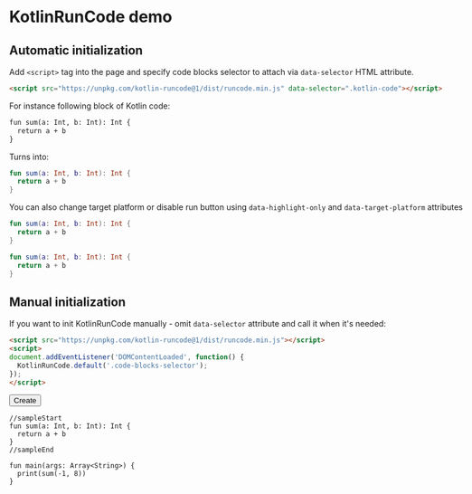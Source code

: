 <!DOCTYPE html>
<html>
<head>
  <meta charset="UTF-8">
  <title>KotlinRunCode examples</title>
  <link rel="stylesheet" href="examples.css">
  <link rel="stylesheet" href="examples-highlight.css">
  <style>
  .markdown-body {
		max-width: 980px;
		margin: 50px auto;
	}
  </style>
  <script src="../runcode.js" data-selector=".kotlin-code"></script>
</head>
<body class="markdown-body">

# KotlinRunCode demo

## Automatic initialization

Add `<script>` tag into the page and specify code blocks selector to attach via `data-selector` HTML attribute.
```html
<script src="https://unpkg.com/kotlin-runcode@1/dist/runcode.min.js" data-selector=".kotlin-code"></script>
```

For instance following block of Kotlin code:

```txt
fun sum(a: Int, b: Int): Int {
  return a + b
}
```

Turns into:

<div class="kotlin-code">

```kotlin
fun sum(a: Int, b: Int): Int {
  return a + b
}
```

</div>

You can also change target platform or disable run button using `data-highlight-only` and `data-target-platform` attributes

<div class="kotlin-code" data-highlight-only>

```kotlin
fun sum(a: Int, b: Int): Int {
  return a + b
}
```

</div>

<div class="kotlin-code" data-target-platform="js">

```kotlin
fun sum(a: Int, b: Int): Int {
  return a + b
}
```

</div>

## Manual initialization

If you want to init KotlinRunCode manually - omit `data-selector` attribute and call it when it's needed:

```html
<script src="https://unpkg.com/kotlin-runcode@1/dist/runcode.min.js"></script>
<script>
document.addEventListener('DOMContentLoaded', function() {
  KotlinRunCode.default('.code-blocks-selector');
});
</script>
```

<button onclick="KotlinRunCode.default('.kotlin-code-2'); this.disabled = true">Create</button>

<div class="kotlin-code-2">

```text
//sampleStart
fun sum(a: Int, b: Int): Int {
  return a + b
}
//sampleEnd

fun main(args: Array<String>) {
  print(sum(-1, 8))
}
```

</div>

</body>
</html>
